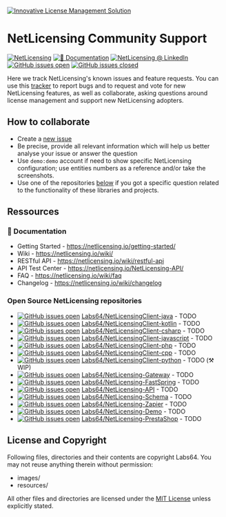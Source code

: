 <a href="https://netlicensing.io"><img src="https://netlicensing.io/img/netlicensing-stage-twitter.jpg" alt="Innovative License Management Solution"></a>

# NetLicensing Community Support

[![NetLicensing](https://img.shields.io/badge/NetLicensing-IO-E14817.svg?logo=NetLicensing)](https://netlicensing.io)
[![📖 Documentation](https://img.shields.io/badge/📖%20Documentation-Wiki-AB6543.svg)](https://netlicensing.io/wiki/)
[![NetLicensing @ LinkedIn](https://img.shields.io/badge/NetLicensing-0077B5.svg?logo=LinkedIn)](https://www.linkedin.com/showcase/netlicensing)
[![GitHub issues open](https://img.shields.io/github/issues/Labs64/NetLicensing-Community.svg?maxAge=7776000)](https://github.com/Labs64/NetLicensing-Community/issues) 
[![GitHub issues closed](https://img.shields.io/github/issues-closed-raw/Labs64/NetLicensing-Community.svg?maxAge=7776000)](https://github.com/Labs64/NetLicensing-Community/issues?q=is%3Aissue+is%3Aclosed)

Here we track NetLicensing's known issues and feature requests. You can use this [tracker](https://github.com/Labs64/NetLicensing-Community/issues) to report bugs and to request and vote for new NetLicensing features, as well as collaborate, asking questions around license management and support new NetLicensing adopters.


## How to collaborate

- Create a [new issue](https://github.com/Labs64/NetLicensing-Community/issues/new/choose)
- Be precise, provide all relevant information which will help us better analyse your issue or answer the question
- Use `demo:demo` account if need to show specific NetLicensing configuration; use entities numbers as a reference and/or take the screenshots.
- Use one of the repositories [below](#open-source-netlicensing-repositories) if you got a specific question related to the functionality of these libraries and projects.


## Ressources

### 📖 Documentation

- Getting Started - https://netlicensing.io/getting-started/
- Wiki - https://netlicensing.io/wiki/
- RESTful API - https://netlicensing.io/wiki/restful-api
- API Test Center - https://netlicensing.io/NetLicensing-API/
- FAQ - https://netlicensing.io/wiki/faq
- Changelog - https://netlicensing.io/wiki/changelog

### Open Source NetLicensing repositories

- [![GitHub issues open](https://img.shields.io/github/issues/Labs64/NetLicensingClient-java.svg)]() [Labs64/NetLicensingClient-java](https://github.com/Labs64/NetLicensingClient-java) - TODO
- [![GitHub issues open](https://img.shields.io/github/issues/Labs64/NetLicensingClient-kotlin.svg)]() [Labs64/NetLicensingClient-kotlin](https://github.com/Labs64/NetLicensingClient-kotlin) - TODO
- [![GitHub issues open](https://img.shields.io/github/issues/Labs64/NetLicensingClient-csharp.svg)]() [Labs64/NetLicensingClient-csharp](https://github.com/Labs64/NetLicensingClient-csharp) - TODO
- [![GitHub issues open](https://img.shields.io/github/issues/Labs64/NetLicensingClient-javascript.svg)]() [Labs64/NetLicensingClient-javascript](https://github.com/Labs64/NetLicensingClient-javascript) - TODO
- [![GitHub issues open](https://img.shields.io/github/issues/Labs64/NetLicensingClient-php.svg)]() [Labs64/NetLicensingClient-php](https://github.com/Labs64/NetLicensingClient-php) - TODO
- [![GitHub issues open](https://img.shields.io/github/issues/Labs64/NetLicensingClient-cpp.svg)]() [Labs64/NetLicensingClient-cpp](https://github.com/Labs64/NetLicensingClient-cpp) - TODO
- [![GitHub issues open](https://img.shields.io/github/issues/Labs64/NetLicensingClient-python.svg)]() [Labs64/NetLicensingClient-python](https://github.com/Labs64/NetLicensingClient-python) - TODO (⚒️ WIP)
- [![GitHub issues open](https://img.shields.io/github/issues/Labs64/NetLicensing-Gateway.svg)]() [Labs64/NetLicensing-Gateway](https://github.com/Labs64/NetLicensing-Gateway) - TODO
- [![GitHub issues open](https://img.shields.io/github/issues/Labs64/NetLicensing-FastSpring.svg)]() [Labs64/NetLicensing-FastSpring](https://github.com/Labs64/NetLicensing-FastSpring) - TODO
- [![GitHub issues open](https://img.shields.io/github/issues/Labs64/NetLicensing-API.svg)]() [Labs64/NetLicensing-API](https://github.com/Labs64/NetLicensing-API) - TODO
- [![GitHub issues open](https://img.shields.io/github/issues/Labs64/NetLicensing-Schema.svg)]() [Labs64/NetLicensing-Schema](https://github.com/Labs64/NetLicensing-Schema) - TODO
- [![GitHub issues open](https://img.shields.io/github/issues/Labs64/NetLicensing-Zapier.svg)]() [Labs64/NetLicensing-Zapier](https://github.com/Labs64/NetLicensing-Zapier) - TODO
- [![GitHub issues open](https://img.shields.io/github/issues/Labs64/NetLicensing-Demo.svg)]() [Labs64/NetLicensing-Demo](https://github.com/Labs64/NetLicensing-Demo) - TODO
- [![GitHub issues open](https://img.shields.io/github/issues/Labs64/NetLicensing-PrestaShop.svg)]() [Labs64/NetLicensing-PrestaShop](https://github.com/Labs64/NetLicensing-PrestaShop) - TODO


## License and Copyright

Following files, directories and their contents are copyright Labs64. You may not reuse anything therein without permission:

* images/
* resources/

All other files and directories are licensed under the [MIT License](LICENSE) unless explicitly stated.

